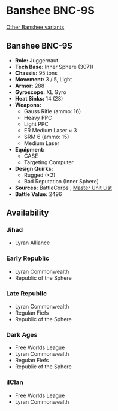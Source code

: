 # Banshee BNC-9S 

[Other Banshee variants](../banshee.md) 

## Banshee BNC-9S 

- **Role:** Juggernaut 
- **Tech Base:** Inner Sphere (3071) 
- **Chassis:** 95 tons 
- **Movement:** 3 / 5, Light 
- **Armor:** 288 
- **Gyroscope:** XL Gyro 
- **Heat Sinks:** 14 (28) 
- **Weapons:** 
  - Gauss Rifle (ammo: 16) 
  - Heavy PPC 
  - Light PPC 
  - ER Medium Laser × 3 
  - SRM 6 (ammo: 15) 
  - Medium Laser 
- **Equipment:** 
  - CASE 
  - Targeting Computer 
- **Design Quirks:** 
  - Rugged (×2) 
  - Bad Reputation (Inner Sphere) 
- **Sources:** BattleCorps , [Master Unit List](http://masterunitlist.info/Unit/Details/3788) 
- **Battle Value:** 2496 

## Availability 

### Jihad 

- Lyran Alliance 

### Early Republic 

- Lyran Commonwealth 
- Republic of the Sphere 

### Late Republic 

- Lyran Commonwealth 
- Regulan Fiefs 
- Republic of the Sphere 

### Dark Ages 

- Free Worlds League 
- Lyran Commonwealth 
- Regulan Fiefs 
- Republic of the Sphere 

### ilClan 

- Free Worlds League 
- Lyran Commonwealth 


